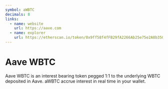 ```yaml
---
symbol: aWBTC
decimals: 8
links:
  - name: website
    url: https://aave.com
  - name: explorer
    url: https://etherscan.io/token/0x9ff58f4fFB29fA2266Ab25e75e2A8b3503311656
---
```


# Aave WBTC

Aave WBTC is an interest bearing token pegged 1:1 to the underlying WBTC deposited in Aave. aWBTC accrue interest in real time in your wallet.
